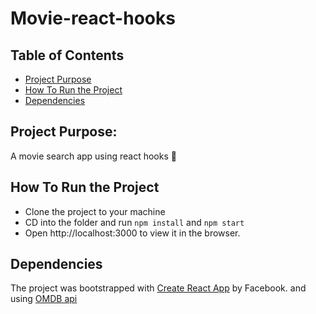 # Movie-react-hooks 

## Table of Contents

* [Project Purpose](#project-purpose)
* [How To Run the Project](#how-to-run-the-project)
* [Dependencies](#dependencies)

## Project Purpose:

A movie search app using react hooks 🍿

## How To Run the Project

* Clone the project to your machine
* CD into the folder and run `npm install` and `npm start`
* Open http://localhost:3000 to view it in the browser.

## Dependencies

The project was bootstrapped with [Create React App](https://github.com/facebookincubator/create-react-app) by Facebook. and using [OMDB api](http://www.omdbapi.com/) 